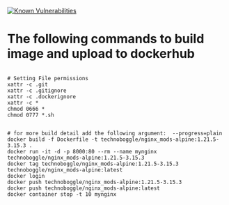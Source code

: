 
[![Known Vulnerabilities](https://snyk.io/test/github/Technoboggle/nginx-alpine/badge.svg)](https://snyk.io/test/github/Technoboggle/nginx-alpine)



# The following commands to build image and upload to dockerhub
```

# Setting File permissions
xattr -c .git
xattr -c .gitignore
xattr -c .dockerignore
xattr -c *
chmod 0666 *
chmod 0777 *.sh


# for more build detail add the following argument:  --progress=plain
docker build -f Dockerfile -t technoboggle/nginx_mods-alpine:1.21.5-3.15.3 .
docker run -it -d -p 8000:80 --rm --name mynginx technoboggle/nginx_mods-alpine:1.21.5-3.15.3
docker tag technoboggle/nginx_mods-alpine:1.21.5-3.15.3 technoboggle/nginx_mods-alpine:latest
docker login
docker push technoboggle/nginx_mods-alpine:1.21.5-3.15.3
docker push technoboggle/nginx_mods-alpine:latest
docker container stop -t 10 mynginx


